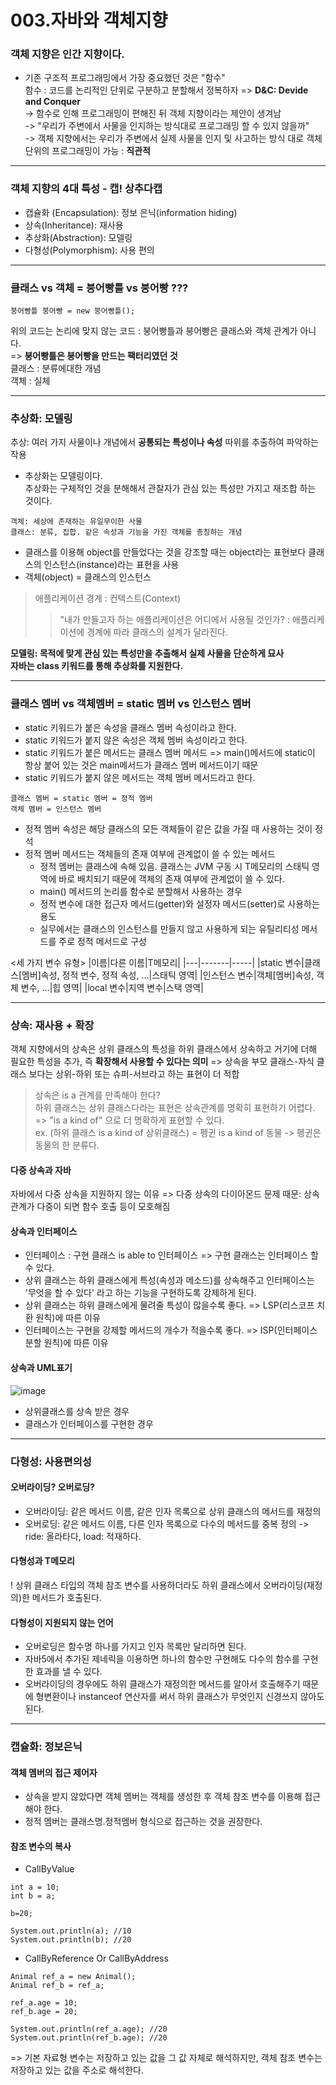 003.자바와 객체지향
===============

### 객체 지향은 인간 지향이다.
- 기존 구조적 프로그래밍에서 가장 중요했던 것은 "함수" </br> 
함수 : 코드를 논리적인 단위로 구분하고 분할해서 정복하자 => **D&C: Devide and Conquer**  
-> 함수로 인해 프로그래밍이 편해진 뒤 객체 지향이라는 제안이 생겨남 </br> 
-> "우리가 주변에서 사물을 인지하는 방식대로 프로그래밍 할 수 있지 않을까" </br> 
-> 객체 지향에서는 우리가 주변에서 실제 사물을 인지 및 사고하는 방식 대로 객체 단위의 프로그래밍이 가능 : **직관적**

---
### 객체 지향의 4대 특성 - 캡! 상추다캡
- 캡슐화 (Encapsulation): 정보 은닉(information hiding) 
- 상속(Inheritance): 재사용
- 추상화(Abstraction): 모델링
- 다형성(Polymorphism): 사용 편의 

---
### 클래스 vs 객체 = 붕어빵틀 vs 붕어빵 ??? 
```
붕어빵틀 붕어빵 = new 붕어빵틀(); 
``` 
위의 코드는 논리에 맞지 않는 코드 : 붕어빵틀과 붕어빵은 클래스와 객체 관계가 아니다. </br>
=> **붕어빵틀은 붕어빵을 만드는 팩터리였던 것** </br>
클래스 : 분류에대한 개념 </br>
객체 : 실체 </br>

---
### 추상화: 모델링 
추상: 여러 가지 사물이나 개념에서 **공통되는 특성이나 속성** 따위를 추출하여 파악하는 작용 

- 추상화는 모델링이다. </br> 
추상화는 구체적인 것을 분해해서 관찰자가 관심 있는 특성만 가지고 재조합 하는 것이다. 
``` 
객체: 세상에 존재하는 유일무이한 사물
클래스: 분류, 집합. 같은 속성과 기능을 가진 객체를 총칭하는 개념 
```

- 클래스를 이용해 object를 만들었다는 것을 강조할 때는 object라는 표현보다 클래스의 인스턴스(instance)라는 표현을 사용 
- 객체(object) = 클래스의 인스턴스 

> 애플리케이션 경계 : 컨텍스트(Context)
>> "내가 만들고자 하는 애플리케이션은 어디에서 사용될 것인가?
: 애플리케이션에 경계에 따라 클래스의 설계가 달라진다.</br> 


**모델링: 목적에 맞게 관심 있는 특성만을 추출해서 실제 사물을 단순하게 묘사** </br>
**자바는 class 키워드를 통해 추상화를 지원한다.**

---
### 클래스 멤버 vs 객체멤버 = static 멤버 vs 인스턴스 멤버 
- static 키워드가 붙은 속성을 클래스 멤버 속성이라고 한다. 
- static 키워드가  붙지 않은 속성은 객체 멤버 속성이라고 한다. 
- static 키워드가 붙은 메서드는 클래스 멤버 메서드 => main()메서드에 static이 항상 붙어 있는 것은 main메서드가 클래스 멤버 메서드이기 때문
- static 키워드가 붙지 않은 메서드는 객체 멤버 메서드라고 한다. 
```
클래스 멤버 = static 멤버 = 정적 멤버 
객체 멤버 = 인스턴스 멤버
```
- 정적 멤버 속성은 해당 클래스의 모든 객체들이 같은 값을 가질 때 사용하는 것이 정석 
- 정적 멤버 메서드는 객체들의 존재 여부에 관계없이 쓸 수 있는 메서드 
  - 정적 멤버는 클래스에 속해 있음. 클래스는 JVM 구동 시 T메모리의 스태틱 영역에 바로 배치되기 때문에 객체의 존재 여부에 관계없이 쓸 수 있다. 
  - main() 메서드의 논리를 함수로 분할해서 사용하는 경우
  - 정적 변수에 대한 접근자 메서드(getter)와 설정자 메서드(setter)로 사용하는 용도 
  - 실무에서는 클래스의 인스턴스를 만들지 않고 사용하게 되는 유틸리티성 메서드를 주로 정적 메서드로 구성 

<세 가지 변수 유형>
|이름|다른 이름|T메모리|
|---|-------|-----|
|static 변수|클래스[멤버]속성, 정적 변수, 정적 속성, ...|스태틱 영역|
|인스턴스 변수|객체[멤버]속성, 객체 변수, ...|힙 영역|
|local 변수|지역 변수|스택 영역|

---
### 상속: 재사용 + 확장 
객체 지향에서의 상속은 상위 클래스의 특성을 하위 클래스에서 상속하고 거기에 더해 필요한 특성을 추가, 즉 **확장해서 사용할 수 있다는 의미**
=> 상속을 부모 클래스-자식 클래스 보다는 상위-하위 또는 슈퍼-서브라고 하는 표현이 더 적합 

> 상속은 is a 관계를 만족해야 한다? </br> 
하위 클래스는 상위 클래스다라는 표현은 상속관계를 명확히 표현하기 어렵다.</br>
=> "is a kind of" 으로 더 명확하게 표현할 수 있다.</br> 
ex. (하위 클래스 is a kind of 상위클래스) = 펭귄 is a kind of 동물 -> 펭귄은 동물의 한 분류다. 

#### 다중 상속과 자바 
자바에서 다중 상속을 지원하지 않는 이유 => 다중 상속의 다이아몬드 문제 때문: 상속관계가 다중이 되면 함수 호출 등이 모호해짐 

#### 상속과 인터페이스 
- 인터페이스 : 구현 클래스 is able to 인터페이스 => 구현 클래스는 인터페이스 할 수 있다. 
- 상위 클래스는 하위 클래스에게 특성(속성과 메소드)를 상속해주고 인터페이스는 '무엇을 할 수 있다' 라고 하는 기능을 구현하도록 강제하게 된다. 
- 상위 클래스는 하위 클래스에게 물려줄 특성이 많을수록 좋다. => LSP(리스코프 치환 원칙)에 따른 이유 
- 인터페이스는 구현을 강제할 메서드의 개수가 적을수록 좋다. => ISP(인터페이스 분할 원칙)에 따른 이유 

#### 상속과 UML표기 
![image](https://user-images.githubusercontent.com/56033943/210936726-c5df4f1d-da6f-43e1-963f-4ce38f0f2bd1.png)

- 상위클래스를 상속 받은 경우 
- 클래스가 인터페이스를 구현한 경우 

---
### 다형성: 사용편의성 
#### 오버라이딩? 오버로딩? 
- 오버라이딩: 같은 메서드 이름, 같은 인자 목록으로 상위 클래스의 메서드를 재정의 
- 오버로딩: 같은 메서드 이름, 다른 인자 목록으로 다수의 메서드를 중복 정의 
-> ride: 올라타다, load: 적재하다. 

#### 다형성과 T메모리 
! 상위 클래스 타입의 객체 참조 변수를 사용하더라도 하위 클래스에서 오버라이딩(재정의)한 메서드가 호출된다. 

#### 다형성이 지원되지 않는 언어
- 오버로딩은 함수명 하나를 가지고 인자 목록만 달리하면 된다. 
- 자바5에서 추가된 제네릭을 이용하면 하나의 함수만 구현해도 다수의 함수를 구현한 효과를 낼 수 있다. 
- 오버라이딩의 경우에도 하위 클래스가 재정의한 메서드를 알아서 호출해주기 때문에 형변환이나 instanceof 연산자를 써서 하위 클래스가 무엇인지 신경쓰지 않아도 된다. 

---
### 캡슐화: 정보은닉
#### 객체 멤버의 접근 제어자 
- 상속을 받지 않았다면 객체 멤버는 객체를 생성한 후 객체 참조 변수를 이용해 접근해야 한다. 
- 정적 멤버는 클래스명.정적멤버 형식으로 접근하는 것을 권장한다. 

#### 참조 변수의 복사 
- CallByValue
```
int a = 10; 
int b = a;

b=20;

System.out.println(a); //10
System.out.println(b); //20
```
- CallByReference Or CallByAddress
```
Animal ref_a = new Animal();
Animal ref_b = ref_a; 

ref_a.age = 10;
ref_b.age = 20; 

System.out.println(ref_a.age); //20
System.out.println(ref_b.age); //20
```
=> 기본 자료형 변수는 저장하고 있는 값을 그 값 자체로 해석하지만, 객체 참조 변수는 저장하고 있는 값을 주소로 해석한다. 
